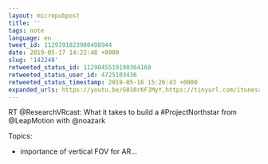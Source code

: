 ```yaml
---
layout: micropubpost
title: ''
tags: note
language: en
tweet_id: 1129391823980498944
date: 2019-05-17 14:22:48 +0000
slug: '142248'
retweeted_status_id: 1129045519190364160
retweeted_status_user_id: 4725103436
retweeted_status_timestamp: 2019-05-16 15:26:43 +0000
expanded_urls: https://youtu.be/G010rKFJMyY,https://tinyurl.com/itunesresearchvr,https://twitter.com/ResearchVRcast/status/1129045519190364166/video/1
---
```

RT @ResearchVRcast: What it takes to build a #ProjectNorthstar from @LeapMotion with @noazark 

Topics:
- importance of vertical FOV for AR…
